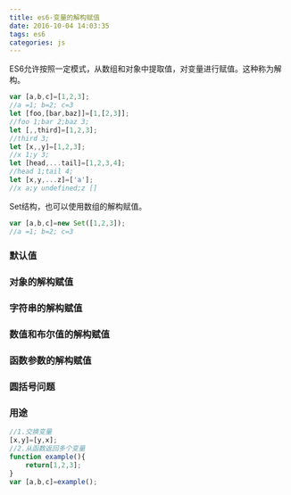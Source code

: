 ```yaml
---
title: es6-变量的解构赋值
date: 2016-10-04 14:03:35
tags: es6
categories: js
---
```

ES6允许按照一定模式，从数组和对象中提取值，对变量进行赋值。这种称为解构。

<!-- more -->

```javascript
var [a,b,c]=[1,2,3];
//a =1; b=2; c=3
let [foo,[bar,baz]]=[1,[2,3]];
//foo 1;bar 2;baz 3;
let [,,third]=[1,2,3];
//third 3;
let [x,,y]=[1,2,3];
//x 1;y 3;
let [head,...tail]=[1,2,3,4];
//head 1;tail 4;
let [x,y,...z]=['a'];
//x a;y undefined;z []
```
Set结构，也可以使用数组的解构赋值。
```javascript
var [a,b,c]=new Set([1,2,3]);
//a =1; b=2; c=3
```
### 默认值
### 对象的解构赋值
### 字符串的解构赋值
### 数值和布尔值的解构赋值
### 函数参数的解构赋值
### 圆括号问题
### 用途
```javascript
//1.交换变量
[x,y]=[y,x];
//2.从函数返回多个变量
function example(){
    return[1,2,3];
}
var [a,b,c]=example();
```
